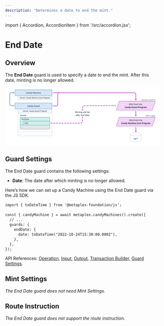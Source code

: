 ```yaml
---
description: "Determines a date to end the mint."
---
```


import { Accordion, AccordionItem } from '/src/accordion.jsx';

# End Date

## Overview

The **End Date** guard is used to specify a date to end the mint. After this date, minting is no longer allowed.

![CandyMachinesV3-GuardsEndDate.png](/assets/candy-machine-v3/CandyMachinesV3-GuardsEndDate.png#radius)

## Guard Settings

The End Date guard contains the following settings:

- **Date**: The date after which minting is no longer allowed.

<Accordion>
<AccordionItem title="JS SDK" open={true}>
<div className="accordion-item-padding">

Here’s how we can set up a Candy Machine using the End Date guard via the JS SDK.

```tsx
import { toDateTime } from '@metaplex-foundation/js';

const { candyMachine } = await metaplex.candyMachines().create({
  // ...
  guards: {
    endDate: {
      date: toDateTime("2022-10-24T15:30:00.000Z"),
    },
  },
});
```

API References: [Operation](https://metaplex-foundation.github.io/js/classes/js.CandyMachineClient.html#create), [Input](https://metaplex-foundation.github.io/js/types/js.CreateCandyMachineInput.html), [Output](https://metaplex-foundation.github.io/js/types/js.CreateCandyMachineOutput.html), [Transaction Builder](https://metaplex-foundation.github.io/js/classes/js.CandyMachineBuildersClient.html#create), [Guard Settings](https://metaplex-foundation.github.io/js/types/js.EndDateGuardSettings.html).

</div>
</AccordionItem>
</Accordion>    

## Mint Settings

*The End Date guard does not need Mint Settings.*

## Route Instruction

*The End Date guard does not support the route instruction.*
